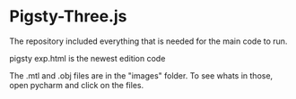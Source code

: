 # Pigsty-Three.js

The repository included everything that is needed for the main code to run. 

pigsty exp.html is the newest edition code
    
The .mtl and .obj files are in the "images" folder. To see whats in those, open pycharm and click on the files.
    
